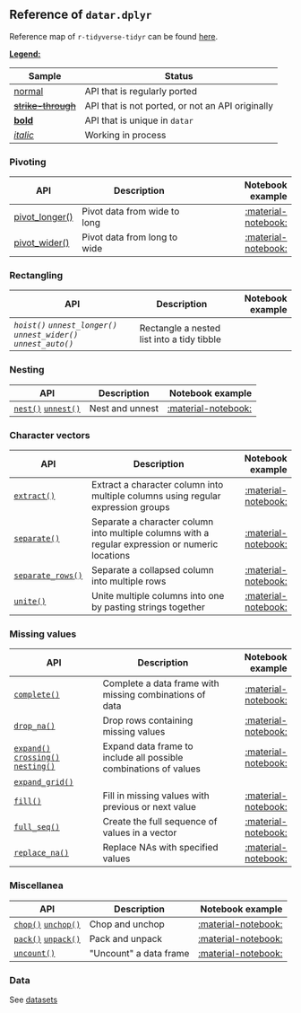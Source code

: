 <style>
.md-typeset__table {
   min-width: 100%;
}

.md-typeset table:not([class]) {
    display: table;
    max-width: 80%;
}
</style>

## Reference of `datar.dplyr`

Reference map of `r-tidyverse-tidyr` can be found [here][1].

<u>**Legend:**</u>

|Sample|Status|
|---|---|
|[normal]()|API that is regularly ported|
|<s>[strike-through]()</s>|API that is not ported, or not an API originally|
|[**bold**]()|API that is unique in `datar`|
|[_italic_]()|Working in process|

### Pivoting

|API|Description|Notebook example|
|---|---|---:|
|[pivot_longer()][26]|Pivot data from wide to long|[:material-notebook:][27]|
|[pivot_wider()][28]|Pivot data from long to wide|[:material-notebook:][29]|

### Rectangling

|API|Description|Notebook example|
|---|---|---:|
|_`hoist()`_ _`unnest_longer()`_ _`unnest_wider()`_ _`unnest_auto()`_|Rectangle a nested list into a tidy tibble||

### Nesting

|API|Description|Notebook example|
|---|---|---:|
|[`nest()`][9] [`unnest()`][10]|Nest and unnest|[:material-notebook:][11]|

### Character vectors

|API|Description|Notebook example|
|---|---|---:|
|[`extract()`][22]|Extract a character column into multiple columns using regular expression groups|[:material-notebook:][23]|
|[`separate()`][30]|Separate a character column into multiple columns with a regular expression or numeric locations|[:material-notebook:][31]|
|[`separate_rows()`][34]|Separate a collapsed column into multiple rows|[:material-notebook:][35]|
|[`unite()`][36]|Unite multiple columns into one by pasting strings together|[:material-notebook:][37]|

### Missing values

|API|Description|Notebook example|
|---|---|---:|
|[`complete()`][18]|Complete a data frame with missing combinations of data|[:material-notebook:][19]|
|[`drop_na()`][20]|Drop rows containing missing values|[:material-notebook:][21]|
|[`expand()`][12] [`crossing()`][13] [`nesting()`][14]|Expand data frame to include all possible combinations of values|[:material-notebook:][15]|
|[`expand_grid()`][16]|
|[`fill()`][24]|Fill in missing values with previous or next value|[:material-notebook:][25]|
|[`full_seq()`][40]|Create the full sequence of values in a vector|[:material-notebook:][41]|
|[`replace_na()`][38]|Replace NAs with specified values|[:material-notebook:][39]|

### Miscellanea

|API|Description|Notebook example|
|---|---|---:|
|[`chop()`][3] [`unchop()`][4]|Chop and unchop|[:material-notebook:][5]|
|[`pack()`][6] [`unpack()`][7]|Pack and unpack|[:material-notebook:][8]|
|[`uncount()`][32]|"Uncount" a data frame|[:material-notebook:][33]|

### Data

See [datasets][2]

[1]: https://tidyr.tidyverse.org/reference/index.html
[2]: ../datasets
[3]: ../../api/datar.apis.tidyr/#datar.apis.tidyr.chop
[4]: ../../api/datar.apis.tidyr/#datar.apis.tidyr.unchop
[5]: ../../notebooks/chop
[6]: ../../api/datar.apis.tidyr/#datar.apis.tidyr.pack
[7]: ../../api/datar.apis.tidyr/#datar.apis.tidyr.unpack
[8]: ../../notebooks/chop
[9]: ../../api/datar.apis.tidyr/#datar.apis.tidyr.nest
[10]: ../../api/datar.apis.tidyr/#datar.apis.tidyr.unnest
[11]: ../../notebooks/nest
[12]: ../../api/datar.apis.tidyr/#datar.apis.tidyr.expand
[13]: ../../api/datar.apis.tidyr/#datar.apis.tidyr.crossing
[14]: ../../api/datar.apis.tidyr/#datar.apis.tidyr.nesting
[15]: ../../notebooks/expand
[16]: ../../api/datar.apis.tidyr/#datar.apis.tidyr.expand_grid
[17]: ../../notebooks/expand_grid
[18]: ../../api/datar.apis.tidyr/#datar.apis.tidyr.complete
[19]: ../../notebooks/complete
[20]: ../../api/datar.apis.tidyr/#datar.apis.tidyr.drop_na
[21]: ../../notebooks/drop_na
[22]: ../../api/datar.apis.tidyr/#datar.apis.tidyr.extract
[23]: ../../notebooks/extract
[24]: ../../api/datar.apis.tidyr/#datar.apis.tidyr.fill
[25]: ../../notebooks/fill
[26]: ../../api/datar.apis.tidyr/#datar.apis.tidyr.pivot_longer
[27]: ../../notebooks/pivot_longer
[28]: ../../api/datar.apis.tidyr/#datar.apis.tidyr.pivot_wider
[29]: ../../notebooks/pivot_wider
[30]: ../../api/datar.apis.tidyr/#datar.apis.tidyr.separate
[31]: ../../notebooks/separate
[32]: ../../api/datar.apis.tidyr/#datar.apis.tidyr.uncount
[33]: ../../notebooks/uncount
[34]: ../../api/datar.apis.tidyr/#datar.apis.tidyr.separate_rows
[35]: ../../notebooks/separate
[36]: ../../api/datar.apis.tidyr/#datar.apis.tidyr.unite
[37]: ../../notebooks/unite
[38]: ../../api/datar.apis.tidyr/#datar.apis.tidyr.replace_na
[39]: ../../notebooks/replace_na
[40]: ../../api/datar.apis.tidyr/#datar.apis.tidyr.full_seq
[41]: ../../notebooks/full_seq
